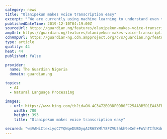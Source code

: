 ```yaml
---
category: news
title: "Olanipekun makes voice transcription easy"
excerpt: "“We are currently using machine learning to understand even the thickest Nigerian accents to aid in local speech recognition. So, the turnaround time will definitely improve. We are positive that people will see the value in time. It has since been embraced by many countries across the world. We also do subtitling and closed-captioning of ..."
publishedDateTime: 2019-12-10T04:19:00Z
sourceUrl: https://guardian.ng/features/olanipekun-makes-voice-transcription-easy/
ampUrl: https://guardian.ng/features/olanipekun-makes-voice-transcription-easy/amp
cdnAmpUrl: https://guardian-ng.cdn.ampproject.org/c/s/guardian.ng/features/olanipekun-makes-voice-transcription-easy/amp
type: article
quality: 44
heat: 44
published: false

provider:
  name: The Guardian Nigeria
  domain: guardian.ng

topics:
  - AI
  - Natural Language Processing

images:
  - url: https://www.bing.com/th?id=ON.4C3472B93DF0DB0FC25AA3B5D1EAA3FB
    width: 700
    height: 393
    title: "Olanipekun makes voice transcription easy"

secured: "w4VAHiCtexiyqC7YQNqeDUBDyqA2R6SYMlY8FZVU5hkh9eXeh+FoVhTIfUKdnPkTUXZupFyFiG7jUCpnvdshQnv5VwSeFH0RnzYPuQ2fSSqpQhMIEc6rt1+Tbaj5+2WggBtqW+dOAJw+OV2rguD+Wk9UqCXBhRNZfSpYigvLHhwnr0VHDgI4aAAUVpVx8quty7py4oZp5xytzItehv/pzjG3s9yaqeU5eXP72aeeEBVlqhWHcM/y0JnO+vSZeutW+7HpHH3FOKIE0fxuKu8c2w==;rcmB9LDa/51tYbyINK/ijA=="
---
```


